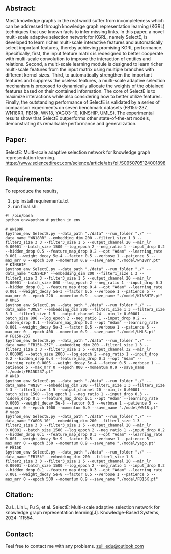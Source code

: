 ## Abstract:
Most knowledge graphs in the real world suffer from incompleteness which can be addressed through knowledge graph representation learning (KGRL) techniques that use known facts to infer missing links. In this paper, a novel multi-scale adaptive selection network for KGRL, namely SelectE, is developed to learn richer multi-scale interactive features and automatically select important features, thereby achieving promising KGRL performance. Specifically, first, the input feature matrix is redesigned to better cooperate with multi-scale convolution to improve the interaction of entities and relations. Second, a multi-scale learning module is designed to learn richer multi-scale features from the input matrix using multiple branches with different kernel sizes. Third, to automatically strengthen the important features and suppress the useless features, a multi-scale adaptive selection mechanism is proposed to dynamically allocate the weights of the obtained features based on their contained information. The core of SelectE is to maximize interactions while also considering how to better utilize features. Finally, the outstanding performance of SelectE is validated by a series of comparison experiments on seven benchmark datasets (FB15k-237, WN18RR, FB15k, WN18, YAGO3–10, KINSHIP, UMLS). The experimental results show that SelectE outperforms other state-of-the-art models, demonstrating its remarkable performance and generalization.

## Paper:
SelectE: Multi-scale adaptive selection network for knowledge graph representation learning.
https://www.sciencedirect.com/science/article/abs/pii/S0950705124001898

## Requirements:
To reproduce the results, 
1) pip install requirements.txt
2) run final.sh:
  ```shell
#! /bin/bash
python_env=python # python in env

# WN18RR 
$python_env SelectE.py --data_path "./data" --run_folder "./" --data_name "WN18RR" --embedding_dim 200 --filter1_size 1 3 --filter2_size 3 3 --filter3_size 1 5 --output_channel 20 --min_lr 0.00001 --batch_size 1500 --log_epoch 2 --neg_ratio 1 --input_drop 0.2 --hidden_drop 0.5 --feature_map_drop 0.2 --opt "Adam" --learning_rate 0.001 --weight_decay 5e-4 --factor 0.5 --verbose 1 --patience 5 --max_mrr 0 --epoch 300 --momentum 0.9 --save_name "./model/wn18rr.pt"
# KINSHIP
$python_env SelectE.py --data_path "./data" --run_folder "./" --data_name "KINSHIP" --embedding_dim 200 --filter1_size 1 3 --filter2_size 3 3 --filter3_size 1 5 --output_channel 20 --min_lr 0.00001 --batch_size 800 --log_epoch 2 --neg_ratio 1 --input_drop 0.3 --hidden_drop 0.1 --feature_map_drop 0.4 --opt "Adam" --learning_rate 0.001 --weight_decay 5e-3 --factor 0.5 --verbose 1 --patience 5 --max_mrr 0 --epoch 220 --momentum 0.9 --save_name "./model/KINSHIP.pt"
# UMLS
$python_env SelectE.py --data_path "./data" --run_folder "./" --data_name "UMLS" --embedding_dim 200 --filter1_size 1 3 --filter2_size 3 3 --filter3_size 1 5 --output_channel 24 --min_lr 0.00001 --batch_size 896 --log_epoch 2 --neg_ratio 1 --input_drop 0.2 --hidden_drop 0.1 --feature_map_drop 0.3 --opt "Adam" --learning_rate 0.001 --weight_decay 5e-3 --factor 0.5 --verbose 1 --patience 5 --max_mrr 0 --epoch 400 --momentum 0.9 --save_name "./model/UMLS.pt"
# FB15K-237
$python_env SelectE.py --data_path "./data" --run_folder "./" --data_name "FB15k-237" --embedding_dim 200 --filter1_size 1 3 --filter2_size 3 3 --filter3_size 1 5 --output_channel 32 --min_lr 0.000005 --batch_size 2000 --log_epoch 2 --neg_ratio 1 --input_drop 0.2 --hidden_drop 0.4 --feature_map_drop 0.3 --opt "Adam" --learning_rate 0.0005 --weight_decay 5e-4 --factor 0.5 --verbose 1 --patience 5 --max_mrr 0 --epoch 800 --momentum 0.9 --save_name "./model/FB15K237.pt"
# WN18
$python_env SelectE.py --data_path "./data" --run_folder "./" --data_name "WN18" --embedding_dim 200 --filter1_size 1 3 --filter2_size 3 3 --filter3_size 1 5 --output_channel 20 --min_lr 0.00001 --batch_size 1500 --log_epoch 2 --neg_ratio 1 --input_drop 0.3 --hidden_drop 0.5 --feature_map_drop 0.1 --opt "Adam" --learning_rate 0.0003 --weight_decay 5e-8 --factor 0.5 --verbose 1 --patience 5 --max_mrr 0 --epoch 1000 --momentum 0.9 --save_name "./model/WN18.pt"
# yago
$python_env SelectE.py --data_path "./data" --run_folder "./" --data_name "YAGO3-10" --embedding_dim 200 --filter1_size 1 3 --filter2_size 3 3 --filter3_size 1 5 --output_channel 20 --min_lr 0.00001 --batch_size 1500 --log_epoch 2 --neg_ratio 1 --input_drop 0.2 --hidden_drop 0.1 --feature_map_drop 0.3 --opt "Adam" --learning_rate 0.001 --weight_decay 5e-9 --factor 0.5 --verbose 1 --patience 5 --max_mrr 0 --epoch 350 --momentum 0.9 --save_name "./model/yago.pt"
# FB15K
$python_env SelectE.py --data_path "./data" --run_folder "./" --data_name "FB15k" --embedding_dim 200 --filter1_size 1 3 --filter2_size 3 3 --filter3_size 1 5 --output_channel 20 --min_lr 0.00001 --batch_size 1500 --log_epoch 2 --neg_ratio 1 --input_drop 0.2 --hidden_drop 0.1 --feature_map_drop 0.3 --opt "Adam" --learning_rate 0.001 --weight_decay 5e-8 --factor 0.5 --verbose 1 --patience 5 --max_mrr 0 --epoch 500 --momentum 0.9 --save_name "./model/FB15K.pt"
  ```

## Citation:
Zu L, Lin L, Fu S, et al. SelectE: Multi-scale adaptive selection network for knowledge graph representation learning[J]. Knowledge-Based Systems, 2024: 111554.

## Contact:
Feel free to contact me with any problems. zuli_edu@outlook.com
